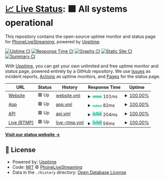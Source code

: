# [📈 Live Status](https://status.phonelivestreaming.com): <!--live status--> **🟩 All systems operational**

This repository contains the open-source uptime monitor and status page for [PhoneLiveStreaming](https://PhoneLiveStreaming.com), powered by [Upptime](https://github.com/upptime/upptime).

[![Uptime CI](https://github.com/phonelivestreaming/status/workflows/Uptime%20CI/badge.svg)](https://github.com/phonelivestreaming/status/actions?query=workflow%3A%22Uptime+CI%22)
[![Response Time CI](https://github.com/phonelivestreaming/status/workflows/Response%20Time%20CI/badge.svg)](https://github.com/phonelivestreaming/status/actions?query=workflow%3A%22Response+Time+CI%22)
[![Graphs CI](https://github.com/phonelivestreaming/status/workflows/Graphs%20CI/badge.svg)](https://github.com/phonelivestreaming/status/actions?query=workflow%3A%22Graphs+CI%22)
[![Static Site CI](https://github.com/phonelivestreaming/status/workflows/Static%20Site%20CI/badge.svg)](https://github.com/phonelivestreaming/status/actions?query=workflow%3A%22Static+Site+CI%22)
[![Summary CI](https://github.com/phonelivestreaming/status/workflows/Summary%20CI/badge.svg)](https://github.com/phonelivestreaming/status/actions?query=workflow%3A%22Summary+CI%22)

With [Upptime](https://upptime.js.org), you can get your own unlimited and free uptime monitor and status page, powered entirely by a GitHub repository. We use [Issues](https://github.com/phonelivestreaming/status/issues) as incident reports, [Actions](https://github.com/phonelivestreaming/status/actions) as uptime monitors, and [Pages](https://status.phonelivestreaming.com) for the status page.

<!--start: status pages-->
<!-- This summary is generated by Upptime (https://github.com/upptime/upptime) -->
<!-- Do not edit this manually, your changes will be overwritten -->
<!-- prettier-ignore -->
| URL | Status | History | Response Time | Uptime |
| --- | ------ | ------- | ------------- | ------ |
| <img alt="" src="https://phonelivestreaming.com/logo/icon.png" height="13"> [Website](https://phonelivestreaming.com) | 🟩 Up | [website.yml](https://github.com/phonelivestreaming/status/commits/HEAD/history/website.yml) | <details><summary><img alt="Response time graph" src="./graphs/website/response-time-week.png" height="20"> 101ms</summary><br><a href="https://status.phonelivestreaming.com/history/website"><img alt="Response time 115" src="https://img.shields.io/endpoint?url=https%3A%2F%2Fraw.githubusercontent.com%2Fphonelivestreaming%2Fstatus%2FHEAD%2Fapi%2Fwebsite%2Fresponse-time.json"></a><br><a href="https://status.phonelivestreaming.com/history/website"><img alt="24-hour response time 105" src="https://img.shields.io/endpoint?url=https%3A%2F%2Fraw.githubusercontent.com%2Fphonelivestreaming%2Fstatus%2FHEAD%2Fapi%2Fwebsite%2Fresponse-time-day.json"></a><br><a href="https://status.phonelivestreaming.com/history/website"><img alt="7-day response time 101" src="https://img.shields.io/endpoint?url=https%3A%2F%2Fraw.githubusercontent.com%2Fphonelivestreaming%2Fstatus%2FHEAD%2Fapi%2Fwebsite%2Fresponse-time-week.json"></a><br><a href="https://status.phonelivestreaming.com/history/website"><img alt="30-day response time 104" src="https://img.shields.io/endpoint?url=https%3A%2F%2Fraw.githubusercontent.com%2Fphonelivestreaming%2Fstatus%2FHEAD%2Fapi%2Fwebsite%2Fresponse-time-month.json"></a><br><a href="https://status.phonelivestreaming.com/history/website"><img alt="1-year response time 115" src="https://img.shields.io/endpoint?url=https%3A%2F%2Fraw.githubusercontent.com%2Fphonelivestreaming%2Fstatus%2FHEAD%2Fapi%2Fwebsite%2Fresponse-time-year.json"></a></details> | <details><summary><a href="https://status.phonelivestreaming.com/history/website">100.00%</a></summary><a href="https://status.phonelivestreaming.com/history/website"><img alt="All-time uptime 100.00%" src="https://img.shields.io/endpoint?url=https%3A%2F%2Fraw.githubusercontent.com%2Fphonelivestreaming%2Fstatus%2FHEAD%2Fapi%2Fwebsite%2Fuptime.json"></a><br><a href="https://status.phonelivestreaming.com/history/website"><img alt="24-hour uptime 100.00%" src="https://img.shields.io/endpoint?url=https%3A%2F%2Fraw.githubusercontent.com%2Fphonelivestreaming%2Fstatus%2FHEAD%2Fapi%2Fwebsite%2Fuptime-day.json"></a><br><a href="https://status.phonelivestreaming.com/history/website"><img alt="7-day uptime 100.00%" src="https://img.shields.io/endpoint?url=https%3A%2F%2Fraw.githubusercontent.com%2Fphonelivestreaming%2Fstatus%2FHEAD%2Fapi%2Fwebsite%2Fuptime-week.json"></a><br><a href="https://status.phonelivestreaming.com/history/website"><img alt="30-day uptime 100.00%" src="https://img.shields.io/endpoint?url=https%3A%2F%2Fraw.githubusercontent.com%2Fphonelivestreaming%2Fstatus%2FHEAD%2Fapi%2Fwebsite%2Fuptime-month.json"></a><br><a href="https://status.phonelivestreaming.com/history/website"><img alt="1-year uptime 100.00%" src="https://img.shields.io/endpoint?url=https%3A%2F%2Fraw.githubusercontent.com%2Fphonelivestreaming%2Fstatus%2FHEAD%2Fapi%2Fwebsite%2Fuptime-year.json"></a></details>
| <img alt="" src="https://phonelivestreaming.com/logo/icon.png" height="13"> [App](https://app.phonelivestreaming.com) | 🟩 Up | [app.yml](https://github.com/phonelivestreaming/status/commits/HEAD/history/app.yml) | <details><summary><img alt="Response time graph" src="./graphs/app/response-time-week.png" height="20"> 82ms</summary><br><a href="https://status.phonelivestreaming.com/history/app"><img alt="Response time 95" src="https://img.shields.io/endpoint?url=https%3A%2F%2Fraw.githubusercontent.com%2Fphonelivestreaming%2Fstatus%2FHEAD%2Fapi%2Fapp%2Fresponse-time.json"></a><br><a href="https://status.phonelivestreaming.com/history/app"><img alt="24-hour response time 85" src="https://img.shields.io/endpoint?url=https%3A%2F%2Fraw.githubusercontent.com%2Fphonelivestreaming%2Fstatus%2FHEAD%2Fapi%2Fapp%2Fresponse-time-day.json"></a><br><a href="https://status.phonelivestreaming.com/history/app"><img alt="7-day response time 82" src="https://img.shields.io/endpoint?url=https%3A%2F%2Fraw.githubusercontent.com%2Fphonelivestreaming%2Fstatus%2FHEAD%2Fapi%2Fapp%2Fresponse-time-week.json"></a><br><a href="https://status.phonelivestreaming.com/history/app"><img alt="30-day response time 88" src="https://img.shields.io/endpoint?url=https%3A%2F%2Fraw.githubusercontent.com%2Fphonelivestreaming%2Fstatus%2FHEAD%2Fapi%2Fapp%2Fresponse-time-month.json"></a><br><a href="https://status.phonelivestreaming.com/history/app"><img alt="1-year response time 95" src="https://img.shields.io/endpoint?url=https%3A%2F%2Fraw.githubusercontent.com%2Fphonelivestreaming%2Fstatus%2FHEAD%2Fapi%2Fapp%2Fresponse-time-year.json"></a></details> | <details><summary><a href="https://status.phonelivestreaming.com/history/app">100.00%</a></summary><a href="https://status.phonelivestreaming.com/history/app"><img alt="All-time uptime 100.00%" src="https://img.shields.io/endpoint?url=https%3A%2F%2Fraw.githubusercontent.com%2Fphonelivestreaming%2Fstatus%2FHEAD%2Fapi%2Fapp%2Fuptime.json"></a><br><a href="https://status.phonelivestreaming.com/history/app"><img alt="24-hour uptime 100.00%" src="https://img.shields.io/endpoint?url=https%3A%2F%2Fraw.githubusercontent.com%2Fphonelivestreaming%2Fstatus%2FHEAD%2Fapi%2Fapp%2Fuptime-day.json"></a><br><a href="https://status.phonelivestreaming.com/history/app"><img alt="7-day uptime 100.00%" src="https://img.shields.io/endpoint?url=https%3A%2F%2Fraw.githubusercontent.com%2Fphonelivestreaming%2Fstatus%2FHEAD%2Fapi%2Fapp%2Fuptime-week.json"></a><br><a href="https://status.phonelivestreaming.com/history/app"><img alt="30-day uptime 100.00%" src="https://img.shields.io/endpoint?url=https%3A%2F%2Fraw.githubusercontent.com%2Fphonelivestreaming%2Fstatus%2FHEAD%2Fapi%2Fapp%2Fuptime-month.json"></a><br><a href="https://status.phonelivestreaming.com/history/app"><img alt="1-year uptime 100.00%" src="https://img.shields.io/endpoint?url=https%3A%2F%2Fraw.githubusercontent.com%2Fphonelivestreaming%2Fstatus%2FHEAD%2Fapi%2Fapp%2Fuptime-year.json"></a></details>
| <img alt="" src="https://phonelivestreaming.com/logo/icon.png" height="13"> [API](https://api.phonelivestreaming.com/test/grafana/synthetic/monitoring) | 🟩 Up | [api.yml](https://github.com/phonelivestreaming/status/commits/HEAD/history/api.yml) | <details><summary><img alt="Response time graph" src="./graphs/api/response-time-week.png" height="20"> 204ms</summary><br><a href="https://status.phonelivestreaming.com/history/api"><img alt="Response time 244" src="https://img.shields.io/endpoint?url=https%3A%2F%2Fraw.githubusercontent.com%2Fphonelivestreaming%2Fstatus%2FHEAD%2Fapi%2Fapi%2Fresponse-time.json"></a><br><a href="https://status.phonelivestreaming.com/history/api"><img alt="24-hour response time 218" src="https://img.shields.io/endpoint?url=https%3A%2F%2Fraw.githubusercontent.com%2Fphonelivestreaming%2Fstatus%2FHEAD%2Fapi%2Fapi%2Fresponse-time-day.json"></a><br><a href="https://status.phonelivestreaming.com/history/api"><img alt="7-day response time 204" src="https://img.shields.io/endpoint?url=https%3A%2F%2Fraw.githubusercontent.com%2Fphonelivestreaming%2Fstatus%2FHEAD%2Fapi%2Fapi%2Fresponse-time-week.json"></a><br><a href="https://status.phonelivestreaming.com/history/api"><img alt="30-day response time 207" src="https://img.shields.io/endpoint?url=https%3A%2F%2Fraw.githubusercontent.com%2Fphonelivestreaming%2Fstatus%2FHEAD%2Fapi%2Fapi%2Fresponse-time-month.json"></a><br><a href="https://status.phonelivestreaming.com/history/api"><img alt="1-year response time 244" src="https://img.shields.io/endpoint?url=https%3A%2F%2Fraw.githubusercontent.com%2Fphonelivestreaming%2Fstatus%2FHEAD%2Fapi%2Fapi%2Fresponse-time-year.json"></a></details> | <details><summary><a href="https://status.phonelivestreaming.com/history/api">100.00%</a></summary><a href="https://status.phonelivestreaming.com/history/api"><img alt="All-time uptime 100.00%" src="https://img.shields.io/endpoint?url=https%3A%2F%2Fraw.githubusercontent.com%2Fphonelivestreaming%2Fstatus%2FHEAD%2Fapi%2Fapi%2Fuptime.json"></a><br><a href="https://status.phonelivestreaming.com/history/api"><img alt="24-hour uptime 100.00%" src="https://img.shields.io/endpoint?url=https%3A%2F%2Fraw.githubusercontent.com%2Fphonelivestreaming%2Fstatus%2FHEAD%2Fapi%2Fapi%2Fuptime-day.json"></a><br><a href="https://status.phonelivestreaming.com/history/api"><img alt="7-day uptime 100.00%" src="https://img.shields.io/endpoint?url=https%3A%2F%2Fraw.githubusercontent.com%2Fphonelivestreaming%2Fstatus%2FHEAD%2Fapi%2Fapi%2Fuptime-week.json"></a><br><a href="https://status.phonelivestreaming.com/history/api"><img alt="30-day uptime 100.00%" src="https://img.shields.io/endpoint?url=https%3A%2F%2Fraw.githubusercontent.com%2Fphonelivestreaming%2Fstatus%2FHEAD%2Fapi%2Fapi%2Fuptime-month.json"></a><br><a href="https://status.phonelivestreaming.com/history/api"><img alt="1-year uptime 100.00%" src="https://img.shields.io/endpoint?url=https%3A%2F%2Fraw.githubusercontent.com%2Fphonelivestreaming%2Fstatus%2FHEAD%2Fapi%2Fapi%2Fuptime-year.json"></a></details>
| <img alt="" src="https://phonelivestreaming.com/logo/icon.png" height="13"> [Live (RTMP)](live.phonelivestreaming.com) | 🟩 Up | [live-rtmp.yml](https://github.com/phonelivestreaming/status/commits/HEAD/history/live-rtmp.yml) | <details><summary><img alt="Response time graph" src="./graphs/live-rtmp/response-time-week.png" height="20"> 56ms</summary><br><a href="https://status.phonelivestreaming.com/history/live-rtmp"><img alt="Response time 63" src="https://img.shields.io/endpoint?url=https%3A%2F%2Fraw.githubusercontent.com%2Fphonelivestreaming%2Fstatus%2FHEAD%2Fapi%2Flive-rtmp%2Fresponse-time.json"></a><br><a href="https://status.phonelivestreaming.com/history/live-rtmp"><img alt="24-hour response time 58" src="https://img.shields.io/endpoint?url=https%3A%2F%2Fraw.githubusercontent.com%2Fphonelivestreaming%2Fstatus%2FHEAD%2Fapi%2Flive-rtmp%2Fresponse-time-day.json"></a><br><a href="https://status.phonelivestreaming.com/history/live-rtmp"><img alt="7-day response time 56" src="https://img.shields.io/endpoint?url=https%3A%2F%2Fraw.githubusercontent.com%2Fphonelivestreaming%2Fstatus%2FHEAD%2Fapi%2Flive-rtmp%2Fresponse-time-week.json"></a><br><a href="https://status.phonelivestreaming.com/history/live-rtmp"><img alt="30-day response time 57" src="https://img.shields.io/endpoint?url=https%3A%2F%2Fraw.githubusercontent.com%2Fphonelivestreaming%2Fstatus%2FHEAD%2Fapi%2Flive-rtmp%2Fresponse-time-month.json"></a><br><a href="https://status.phonelivestreaming.com/history/live-rtmp"><img alt="1-year response time 63" src="https://img.shields.io/endpoint?url=https%3A%2F%2Fraw.githubusercontent.com%2Fphonelivestreaming%2Fstatus%2FHEAD%2Fapi%2Flive-rtmp%2Fresponse-time-year.json"></a></details> | <details><summary><a href="https://status.phonelivestreaming.com/history/live-rtmp">100.00%</a></summary><a href="https://status.phonelivestreaming.com/history/live-rtmp"><img alt="All-time uptime 100.00%" src="https://img.shields.io/endpoint?url=https%3A%2F%2Fraw.githubusercontent.com%2Fphonelivestreaming%2Fstatus%2FHEAD%2Fapi%2Flive-rtmp%2Fuptime.json"></a><br><a href="https://status.phonelivestreaming.com/history/live-rtmp"><img alt="24-hour uptime 100.00%" src="https://img.shields.io/endpoint?url=https%3A%2F%2Fraw.githubusercontent.com%2Fphonelivestreaming%2Fstatus%2FHEAD%2Fapi%2Flive-rtmp%2Fuptime-day.json"></a><br><a href="https://status.phonelivestreaming.com/history/live-rtmp"><img alt="7-day uptime 100.00%" src="https://img.shields.io/endpoint?url=https%3A%2F%2Fraw.githubusercontent.com%2Fphonelivestreaming%2Fstatus%2FHEAD%2Fapi%2Flive-rtmp%2Fuptime-week.json"></a><br><a href="https://status.phonelivestreaming.com/history/live-rtmp"><img alt="30-day uptime 100.00%" src="https://img.shields.io/endpoint?url=https%3A%2F%2Fraw.githubusercontent.com%2Fphonelivestreaming%2Fstatus%2FHEAD%2Fapi%2Flive-rtmp%2Fuptime-month.json"></a><br><a href="https://status.phonelivestreaming.com/history/live-rtmp"><img alt="1-year uptime 100.00%" src="https://img.shields.io/endpoint?url=https%3A%2F%2Fraw.githubusercontent.com%2Fphonelivestreaming%2Fstatus%2FHEAD%2Fapi%2Flive-rtmp%2Fuptime-year.json"></a></details>

<!--end: status pages-->

[**Visit our status website →**](https://status.phonelivestreaming.com)

## 📄 License

- Powered by: [Upptime](https://github.com/upptime/upptime)
- Code: [MIT](./LICENSE) © [PhoneLiveStreaming](https://PhoneLiveStreaming.com)
- Data in the `./history` directory: [Open Database License](https://opendatacommons.org/licenses/odbl/1-0/)
